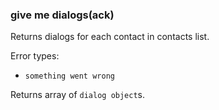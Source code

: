 ### give me dialogs(ack)
Returns dialogs for each contact in contacts list.

Error types:
  - `something went wrong`

Returns array of `dialog object`s.

